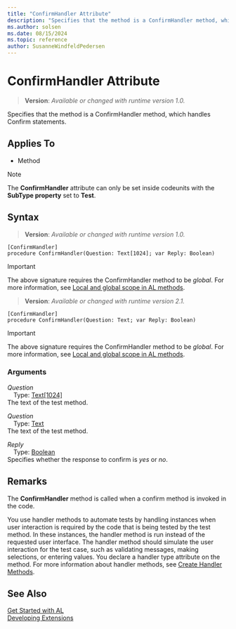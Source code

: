 ```yaml
---
title: "ConfirmHandler Attribute"
description: "Specifies that the method is a ConfirmHandler method, which handles Confirm statements."
ms.author: solsen
ms.date: 08/15/2024
ms.topic: reference
author: SusanneWindfeldPedersen
---
```

[//]: # (START>DO_NOT_EDIT)
[//]: # (IMPORTANT:Do not edit any of the content between here and the END>DO_NOT_EDIT.)
[//]: # (Any modifications should be made in the .xml files in the ModernDev repo.)

# ConfirmHandler Attribute
> **Version**: _Available or changed with runtime version 1.0._

Specifies that the method is a ConfirmHandler method, which handles Confirm statements.


## Applies To

- Method

> [!NOTE]
> The **ConfirmHandler** attribute can only be set inside codeunits with the **SubType property** set to **Test**.

## Syntax


> **Version**: _Available or changed with runtime version 1.0._
```AL
[ConfirmHandler]
procedure ConfirmHandler(Question: Text[1024]; var Reply: Boolean)
```
> [!IMPORTANT]
> The above signature requires the ConfirmHandler method to be *global*. For more information, see [Local and global scope in AL methods](../devenv-al-methods.md%23local-and-global-scope).

> **Version**: _Available or changed with runtime version 2.1._
```AL
[ConfirmHandler]
procedure ConfirmHandler(Question: Text; var Reply: Boolean)
```
> [!IMPORTANT]
> The above signature requires the ConfirmHandler method to be *global*. For more information, see [Local and global scope in AL methods](../devenv-al-methods.md%23local-and-global-scope).

### Arguments
*Question*  
&emsp;Type: [Text[1024]](../methods-auto/text/text-data-type.md)  
The text of the test method.  

*Question*  
&emsp;Type: [Text](../methods-auto/text/text-data-type.md)  
The text of the test method.  

*Reply*  
&emsp;Type: [Boolean](../methods-auto/boolean/boolean-data-type.md)  
Specifies whether the response to confirm is *yes* or *no*.  

[//]: # (IMPORTANT: END>DO_NOT_EDIT)

## Remarks

The **ConfirmHandler** method is called when a confirm method is invoked in the code.

You use handler methods to automate tests by handling instances when user interaction is required by the code that is being tested by the test method. In these instances, the handler method is run instead of the requested user interface. The handler method should simulate the user interaction for the test case, such as validating messages, making selections, or entering values. You declare a handler type attribute on the method. For more information about handler methods, see [Create Handler Methods](../devenv-creating-handler-methods.md).

## See Also  
[Get Started with AL](../devenv-get-started.md)  
[Developing Extensions](../devenv-dev-overview.md)  